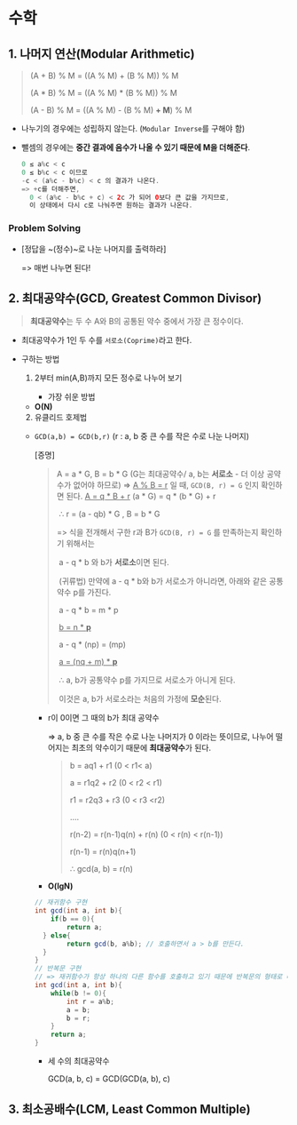 # 수학

## 1. 나머지 연산(Modular Arithmetic)

> (A + B) % M = ((A % M) + (B % M)) % M
>
> (A * B) % M = ((A % M) * (B % M)) % M
>
> (A - B) % M = ((A % M) - (B % M) **+ M**) % M

- 나누기의 경우에는 성립하지 않는다. (`Modular Inverse`를 구해야 함)

- 뺄셈의 경우에는 **중간 결과에 음수가 나올 수 있기 때문에 M을 더해준다**.

  ``` java
  0 ≤ a%c < c
  0 ≤ b%c < c 이므로
  -c < (a%c - b%c) < c 의 결과가 나온다.
  => +c를 더해주면,
  	0 < (a%c - b%c + c) < 2c 가 되어 0보다 큰 값을 가지므로,
  	이 상태에서 다시 c로 나눠주면 원하는 결과가 나온다.
  ```




### Problem Solving

- [정답을 ~(정수)~로 나눈 나머지를 출력하라]

  => 매번 나누면 된다!



## 2. 최대공약수(GCD, Greatest Common Divisor)

> **최대공약수**는 두 수 A와 B의 공통된 약수 중에서 가장 큰 정수이다.

- 최대공약수가 1인 두 수를 `서로소(Coprime)`라고 한다.

- 구하는 방법

  1. 2부터 min(A,B)까지 모든 정수로 나누어 보기

     - 가장 쉬운 방법
   - **O(N)**
  
  2. 유클리드 호제법
  
   - `GCD(a,b) = GCD(b,r)` (r : a, b 중 큰 수를 작은 수로 나눈 나머지)
  
       [증명]
       
       > A = a * G, B = b * G 
       > (G는 최대공약수/ a, b는 **서로소** - 더 이상 공약수가 없어야 하므로)
       > => <u>A % B = r</u> 일 때, `GCD(B, r) = G` 인지 확인하면 된다.
       > 	<u>A = q * B + r</u>
       >     (a * G) = q * (b * G) + r
       >
       > ​	∴ r = (a - qb) * G , B = b * G
       >
       > => 식을 전개해서 구한 r과 B가 `GCD(B, r) = G` 를 만족하는지 확인하기 위해서는
       >
       > ​	a - q * b 와 b가 **서로소**이면 된다.
       >
       > ​	(귀류법) 만약에 a - q * b와 b가 서로소가 아니라면, 아래와 같은 공통약수 p를 가진다.
       >
       > ​	a - q * b = m * p
       >
       > ​	<u>b = n * **p**</u>
       >
       > ​	a - q * (np) = (mp)
       >
       > ​	<u>a = (nq + m) * **p**</u>
       >
       > ​	∴ a, b가 공통약수 p를 가지므로 서로소가 아니게 된다.
       >
       > ​	이것은 a, b가 서로소라는 처음의 가정에 **모순**된다. 
  
     - r이 0이면 그 때의 b가 최대 공약수
  
       => a, b 중 큰 수를 작은 수로 나눈 나머지가 0 이라는 뜻이므로, 나누어 떨어지는 최초의 약수이기 때문에 **최대공약수**가 된다.
  
       > b = aq1 + r1 (0 < r1< a)
       >
       > a = r1q2 + r2 (0 < r2 < r1)
       >
       > r1 = r2q3 + r3 (0 < r3 <r2)
       >
       > ....
       >
       > r(n-2) = r(n-1)q(n) + r(n) (0 < r(n) < r(n-1))
       >
       > r(n-1) = r(n)q(n+1)
       >
       > ∴ gcd(a, b) = r(n)
  
     - **O(lgN)**
  
     ``` java
     // 재귀함수 구현
     int gcd(int a, int b){
         if(b == 0){
             return a;
       } else{
             return gcd(b, a%b); // 호출하면서 a > b를 만든다. 
       }
     }
     // 반복문 구현
     // => 재귀함수가 항상 하나의 다른 함수를 호출하고 있기 때문에 반복문의 형태로 바꿀 수 있다.
     int gcd(int a, int b){
         while(b != 0){
             int r = a%b;
             a = b;
             b = r;
         }
         return a;
     }
     ```
  
     - 세 수의 최대공약수
  
       GCD(a, b, c) = GCD(GCD(a, b), c)



## 3. 최소공배수(LCM, Least Common Multiple)

